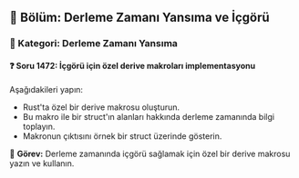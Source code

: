 ## 📘 Bölüm: Derleme Zamanı Yansıma ve İçgörü
### 🔹 Kategori: Derleme Zamanı Yansıma
#### ❓ Soru 1472: İçgörü için özel derive makroları implementasyonu

Aşağıdakileri yapın:

- Rust'ta özel bir derive makrosu oluşturun.
- Bu makro ile bir struct'ın alanları hakkında derleme zamanında bilgi toplayın.
- Makronun çıktısını örnek bir struct üzerinde gösterin.

🔧 **Görev:** Derleme zamanında içgörü sağlamak için özel bir derive makrosu yazın ve kullanın.

